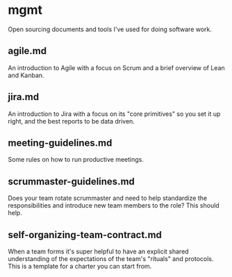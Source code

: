 # mgmt

Open sourcing documents and tools I've used for doing software
work.

## agile.md

An introduction to Agile with a focus on Scrum and a brief overview of
Lean and Kanban.

## jira.md

An introduction to Jira with a focus on its "core primitives" so you set
it up right, and the best reports to be data driven.

## meeting-guidelines.md

Some rules on how to run productive meetings.

## scrummaster-guidelines.md

Does your team rotate scrummaster and need to help standardize the
responsibilities and introduce new team members to the role? This should
help.

## self-organizing-team-contract.md

When a team forms it's super helpful to have an explicit shared
understanding of the expectations of the team's "rituals" and protocols.
This is a template for a charter you can start from.
